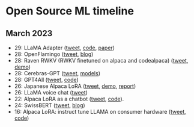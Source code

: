# Open Source ML timeline

## March 2023

* 29: LLaMA Adapter ([tweet](https://twitter.com/lupantech/status/1640899600281395200), [code](https://github.com/ZrrSkywalker/LLaMA-Adapter), [paper](https://huggingface.co/papers/2303.16199))
* 28: OpenFlamingo ([tweet](https://twitter.com/anas_awadalla/status/1640766789977251840), [blog](https://laion.ai/blog/open-flamingo/))
* 28: Raven RWKV (RWKV finetuned on alpaca and codealpaca) ([tweet](https://twitter.com/BlinkDL_AI/status/1640742627216875524), [demo](https://huggingface.co/spaces/BlinkDL/Raven-RWKV-7B))
* 28: Cerebras-GPT ([tweet](https://twitter.com/CerebrasSystems/status/1640725880711569408), [models](https://huggingface.co/cerebras))
* 28: GPT4All ([tweet](https://twitter.com/andriy_mulyar/status/1640836003194630144), [code](https://github.com/nomic-ai/gpt4all))
* 26: Japanese Alpaca LoRA ([tweet](https://twitter.com/kun1em0n/status/1639965140429963264), [demo](https://huggingface.co/spaces/kunishou/Japanese-Alpaca-LoRA-7b-DEMO), [report](https://note.com/kun1emon/n/n1533345d5d26))
* 26: LLaMA voice chat ([tweet](https://twitter.com/ggerganov/status/1640022482307502085))
* 22: Alpaca LoRA as a chatbot ([tweet](https://twitter.com/algo_diver/status/1638525828773576704), [code](https://github.com/deep-diver/Alpaca-LoRA-Serve)).
* 24: SwissBERT ([tweet](https://twitter.com/j_vamvas/status/1639192870828556290), [blog](https://vamvas.ch/introducing-swissbert))
* 16: Alpaca LoRA: instruct tune LLAMA on consumer hardware ([tweet](https://twitter.com/_akhaliq/status/1636416647518097408), [code](https://github.com/tloen/alpaca-lora))

